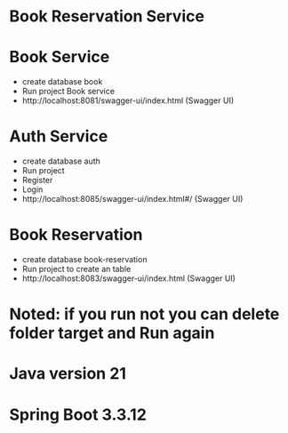 # Book Reservation Service

# Book Service
- create database book
- Run project Book service
- http://localhost:8081/swagger-ui/index.html (Swagger UI)

# Auth Service
- create database auth 
- Run project
- Register
- Login
- http://localhost:8085/swagger-ui/index.html#/ (Swagger UI)

# Book Reservation
- create database book-reservation
- Run project to create an table
- http://localhost:8083/swagger-ui/index.html (Swagger UI)

# Noted: if you run not you can delete folder target and Run again
# Java version 21
# Spring Boot 3.3.12